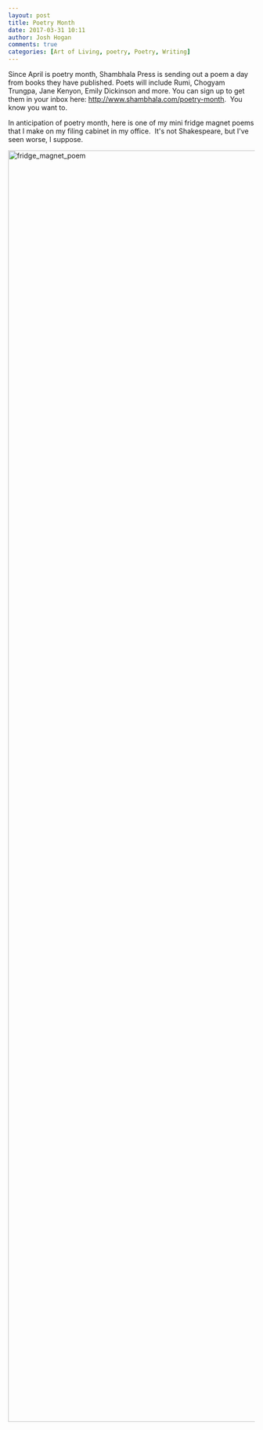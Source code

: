 ```yaml
---
layout: post
title: Poetry Month
date: 2017-03-31 10:11
author: Josh Hogan
comments: true
categories: [Art of Living, poetry, Poetry, Writing]
---
```

Since April is poetry month, Shambhala Press is sending out a poem a day from books they have published. Poets will include Rumi, Chogyam Trungpa, Jane Kenyon, Emily Dickinson and more. You can sign up to get them in your inbox here: <a href="http://www.shambhala.com/poetry-month" target="_blank">http://www.shambhala.com/poetry-month</a>.  You know you want to.

In anticipation of poetry month, here is one of my mini fridge magnet poems that I make on my filing cabinet in my office.  It's not Shakespeare, but I've seen worse, I suppose.

<img class="alignnone size-full wp-image-340" src="https://joshuadavidhogan.files.wordpress.com/2017/03/fridge_magnet_poem.jpg" alt="fridge_magnet_poem" width="1456" height="2592" />
